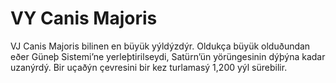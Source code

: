 # VY Canis Majoris

VJ Canis Majoris bilinen en büyük yýldýzdýr. Oldukça büyük olduðundan eðer Güneþ
Sistemi’ne yerleþtirilseydi, Satürn’ün yörüngesinin dýþýna kadar uzanýrdý. Bir
uçaðýn çevresini bir kez turlamasý 1,200 yýl sürebilir.
